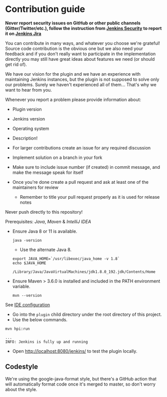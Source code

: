 # Contribution guide

**Never report security issues on GitHub or other public channels (Gitter/Twitter/etc.), 
follow the instruction from [Jenkins Security](https://jenkins.io/security/) to 
report it on [Jenkins Jira](https://issues.jenkins-ci.org)**


You can contribute in many ways, and whatever you choose we're grateful!
Source code contribution is the obvious one but we also need your feedback and if you don't really want to participate 
in the implementation directly you may still have great ideas about features we need (or should get rid of).

We have our vision for the plugin and we have an experience with maintaining Jenkins instances, 
but the plugin is not supposed to solve only our problems. Surely we haven't experienced all of them... 
That's why we want to hear from you.

Whenever you report a problem please provide information about:

- Plugin version
- Jenkins version
- Operating system
- Description!


- For larger contributions create an issue for any required discussion
- Implement solution on a branch in your fork
- Make sure to include issue number (if created) in commit message, and make the message speak for itself
- Once you're done create a pull request and ask at least one of the maintainers for review
  - Remember to title your pull request properly as it is used for release notes

Never push directly to this repository!


Prerequisites: _Java_, _Maven_ & _IntelliJ IDEA_

- Ensure Java 8 or 11 is available.

  ```shell
  java -version
  ```
  - Use the alternate Java 8.

  ```shell
  export JAVA_HOME=`/usr/libexec/java_home -v 1.8`
  echo $JAVA_HOME
  ```

  ```text
  /Library/Java/JavaVirtualMachines/jdk1.8.0_192.jdk/Contents/Home
  ```

- Ensure Maven > 3.6.0 is installed and included in the PATH environment variable.

  ```
  mvn --version
  ```
  

See [IDE configuration](https://jenkins.io/doc/developer/development-environment/ide-configuration/)


- Go into the `plugin` child directory under the root directory of this project.
- Use the below commands.

```shell
mvn hpi:run
```

```text
...
INFO: Jenkins is fully up and running
```

- Open <http://localhost:8080/jenkins/> to test the plugin locally.

## Codestyle

We're using the google-java-format style, but there's a GitHub action
that will automatically format code once it's merged to master,
so don't worry about the style.
